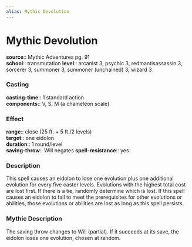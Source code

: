 ```yaml
---
alias: Mythic Devolution
---
```


# Mythic Devolution

**source**:: Mythic Adventures pg. 91  
**school**:: transmutation
**level**:: arcanist 3, psychic 3, redmantisassassin 3, sorcerer 3, summoner 3, summoner (unchained) 3, wizard 3

### Casting 

**casting-time**:: 1 standard action  
**components**:: V, S, M (a chameleon scale)

### Effect 

**range**:: close (25 ft. + 5 ft./2 levels)  
**target**:: one eidolon  
**duration**:: 1 round/level  
**saving-throw**:: Will negates
**spell-resistance**:: yes

### Description 

This spell causes an eidolon to lose one evolution plus one additional evolution for every five caster levels. Evolutions with the highest total cost are lost first. If there is a tie, randomly determine which is lost. If this spell causes an eidolon to fail to meet the prerequisites for other evolutions or abilities, those evolutions or abilities are lost as long as this spell persists.

### Mythic Description

The saving throw changes to Will (partial). If it succeeds at its save, the eidolon loses one evolution, chosen at random.
